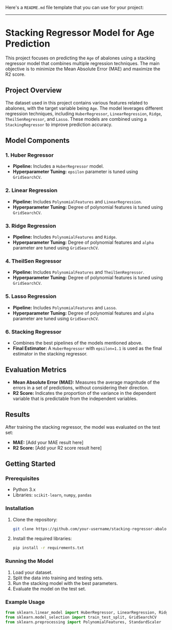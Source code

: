 Here's a `README.md` file template that you can use for your project:

---

# Stacking Regressor Model for Age Prediction

This project focuses on predicting the `Age` of abalones using a stacking regressor model that combines multiple regression techniques. The main objective is to minimize the Mean Absolute Error (MAE) and maximize the R2 score.

## Project Overview

The dataset used in this project contains various features related to abalones, with the target variable being `Age`. The model leverages different regression techniques, including `HuberRegressor`, `LinearRegression`, `Ridge`, `TheilSenRegressor`, and `Lasso`. These models are combined using a `StackingRegressor` to improve prediction accuracy.

## Model Components

### 1. Huber Regressor
- **Pipeline:** Includes a `HuberRegressor` model.
- **Hyperparameter Tuning:** `epsilon` parameter is tuned using `GridSearchCV`.

### 2. Linear Regression
- **Pipeline:** Includes `PolynomialFeatures` and `LinearRegression`.
- **Hyperparameter Tuning:** Degree of polynomial features is tuned using `GridSearchCV`.

### 3. Ridge Regression
- **Pipeline:** Includes `PolynomialFeatures` and `Ridge`.
- **Hyperparameter Tuning:** Degree of polynomial features and `alpha` parameter are tuned using `GridSearchCV`.

### 4. TheilSen Regressor
- **Pipeline:** Includes `PolynomialFeatures` and `TheilSenRegressor`.
- **Hyperparameter Tuning:** Degree of polynomial features is tuned using `GridSearchCV`.

### 5. Lasso Regression
- **Pipeline:** Includes `PolynomialFeatures` and `Lasso`.
- **Hyperparameter Tuning:** Degree of polynomial features and `alpha` parameter are tuned using `GridSearchCV`.

### 6. Stacking Regressor
- Combines the best pipelines of the models mentioned above.
- **Final Estimator:** A `HuberRegressor` with `epsilon=1.1` is used as the final estimator in the stacking regressor.

## Evaluation Metrics

- **Mean Absolute Error (MAE):** Measures the average magnitude of the errors in a set of predictions, without considering their direction.
- **R2 Score:** Indicates the proportion of the variance in the dependent variable that is predictable from the independent variables.

## Results

After training the stacking regressor, the model was evaluated on the test set:

- **MAE:** [Add your MAE result here]
- **R2 Score:** [Add your R2 score result here]

## Getting Started

### Prerequisites

- Python 3.x
- Libraries: `scikit-learn`, `numpy`, `pandas`

### Installation

1. Clone the repository:
   ```bash
   git clone https://github.com/your-username/stacking-regressor-abalone.git
   ```
2. Install the required libraries:
   ```bash
   pip install -r requirements.txt
   ```

### Running the Model

1. Load your dataset.
2. Split the data into training and testing sets.
3. Run the stacking model with the best parameters.
4. Evaluate the model on the test set.

### Example Usage

```python
from sklearn.linear_model import HuberRegressor, LinearRegression, Ridge, Lasso, TheilSenRegressor
from sklearn.model_selection import train_test_split, GridSearchCV
from sklearn.preprocessing import PolynomialFeatures, StandardScaler